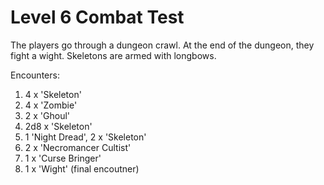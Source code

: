 # Level 6 Combat Test

The players go through a dungeon crawl. At the end of the dungeon, they fight a wight. Skeletons are armed with longbows.

Encounters:
1. 4 x 'Skeleton'
2. 4 x 'Zombie'
3. 2 x 'Ghoul'
4. 2d8 x 'Skeleton'
5. 1 'Night Dread', 2 x 'Skeleton'
6. 2 x 'Necromancer Cultist'
7. 1 x 'Curse Bringer'
8. 1 x 'Wight' (final encoutner)
